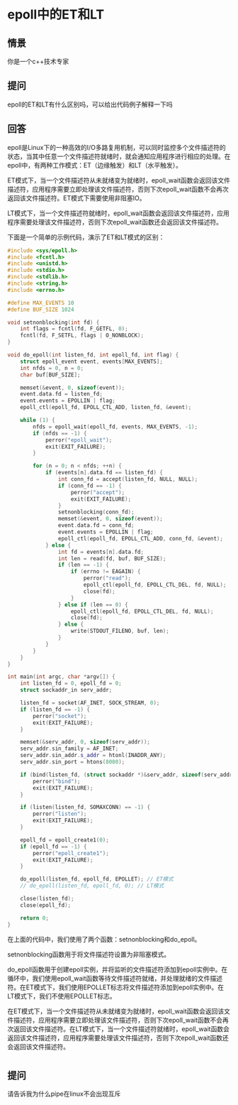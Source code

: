 # epoll中的ET和LT
## 情景
你是一个c++技术专家
## 提问
epoll的ET和LT有什么区别吗，可以给出代码例子解释一下吗



## 回答


epoll是Linux下的一种高效的I/O多路复用机制，可以同时监控多个文件描述符的状态，当其中任意一个文件描述符就绪时，就会通知应用程序进行相应的处理。在epoll中，有两种工作模式：ET（边缘触发）和LT（水平触发）。

ET模式下，当一个文件描述符从未就绪变为就绪时，epoll_wait函数会返回该文件描述符，应用程序需要立即处理该文件描述符，否则下次epoll_wait函数不会再次返回该文件描述符。ET模式下需要使用非阻塞IO。

LT模式下，当一个文件描述符就绪时，epoll_wait函数会返回该文件描述符，应用程序需要处理该文件描述符，否则下次epoll_wait函数还会返回该文件描述符。

下面是一个简单的示例代码，演示了ET和LT模式的区别：

```c++
#include <sys/epoll.h>
#include <fcntl.h>
#include <unistd.h>
#include <stdio.h>
#include <stdlib.h>
#include <string.h>
#include <errno.h>

#define MAX_EVENTS 10
#define BUF_SIZE 1024

void setnonblocking(int fd) {
    int flags = fcntl(fd, F_GETFL, 0);
    fcntl(fd, F_SETFL, flags | O_NONBLOCK);
}

void do_epoll(int listen_fd, int epoll_fd, int flag) {
    struct epoll_event event, events[MAX_EVENTS];
    int nfds = 0, n = 0;
    char buf[BUF_SIZE];

    memset(&event, 0, sizeof(event));
    event.data.fd = listen_fd;
    event.events = EPOLLIN | flag;
    epoll_ctl(epoll_fd, EPOLL_CTL_ADD, listen_fd, &event);

    while (1) {
        nfds = epoll_wait(epoll_fd, events, MAX_EVENTS, -1);
        if (nfds == -1) {
            perror("epoll_wait");
            exit(EXIT_FAILURE);
        }

        for (n = 0; n < nfds; ++n) {
            if (events[n].data.fd == listen_fd) {
                int conn_fd = accept(listen_fd, NULL, NULL);
                if (conn_fd == -1) {
                    perror("accept");
                    exit(EXIT_FAILURE);
                }
                setnonblocking(conn_fd);
                memset(&event, 0, sizeof(event));
                event.data.fd = conn_fd;
                event.events = EPOLLIN | flag;
                epoll_ctl(epoll_fd, EPOLL_CTL_ADD, conn_fd, &event);
            } else {
                int fd = events[n].data.fd;
                int len = read(fd, buf, BUF_SIZE);
                if (len == -1) {
                    if (errno != EAGAIN) {
                        perror("read");
                        epoll_ctl(epoll_fd, EPOLL_CTL_DEL, fd, NULL);
                        close(fd);
                    }
                } else if (len == 0) {
                    epoll_ctl(epoll_fd, EPOLL_CTL_DEL, fd, NULL);
                    close(fd);
                } else {
                    write(STDOUT_FILENO, buf, len);
                }
            }
        }
    }
}

int main(int argc, char *argv[]) {
    int listen_fd = 0, epoll_fd = 0;
    struct sockaddr_in serv_addr;

    listen_fd = socket(AF_INET, SOCK_STREAM, 0);
    if (listen_fd == -1) {
        perror("socket");
        exit(EXIT_FAILURE);
    }

    memset(&serv_addr, 0, sizeof(serv_addr));
    serv_addr.sin_family = AF_INET;
    serv_addr.sin_addr.s_addr = htonl(INADDR_ANY);
    serv_addr.sin_port = htons(8080);

    if (bind(listen_fd, (struct sockaddr *)&serv_addr, sizeof(serv_addr)) == -1) {
        perror("bind");
        exit(EXIT_FAILURE);
    }

    if (listen(listen_fd, SOMAXCONN) == -1) {
        perror("listen");
        exit(EXIT_FAILURE);
    }

    epoll_fd = epoll_create1(0);
    if (epoll_fd == -1) {
        perror("epoll_create1");
        exit(EXIT_FAILURE);
    }

    do_epoll(listen_fd, epoll_fd, EPOLLET); // ET模式
    // do_epoll(listen_fd, epoll_fd, 0); // LT模式

    close(listen_fd);
    close(epoll_fd);

    return 0;
}
```

在上面的代码中，我们使用了两个函数：setnonblocking和do_epoll。

setnonblocking函数用于将文件描述符设置为非阻塞模式。

do_epoll函数用于创建epoll实例，并将监听的文件描述符添加到epoll实例中。在循环中，我们使用epoll_wait函数等待文件描述符就绪，并处理就绪的文件描述符。在ET模式下，我们使用EPOLLET标志将文件描述符添加到epoll实例中。在LT模式下，我们不使用EPOLLET标志。

在ET模式下，当一个文件描述符从未就绪变为就绪时，epoll_wait函数会返回该文件描述符，应用程序需要立即处理该文件描述符，否则下次epoll_wait函数不会再次返回该文件描述符。在LT模式下，当一个文件描述符就绪时，epoll_wait函数会返回该文件描述符，应用程序需要处理该文件描述符，否则下次epoll_wait函数还会返回该文件描述符。

#

## 提问
请告诉我为什么pipe在linux不会出现互斥